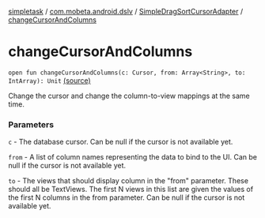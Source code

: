 [simpletask](../../index.md) / [com.mobeta.android.dslv](../index.md) / [SimpleDragSortCursorAdapter](index.md) / [changeCursorAndColumns](.)

# changeCursorAndColumns

`open fun changeCursorAndColumns(c: Cursor, from: Array<String>, to: IntArray): Unit` [(source)](https://github.com/mpcjanssen/simpletask-android/blob/master/src/main/java/com/mobeta/android/dslv/SimpleDragSortCursorAdapter.java#L369)

Change the cursor and change the column-to-view mappings at the same time.

### Parameters

`c` - The database cursor. Can be null if the cursor is not available yet.

`from` - A list of column names representing the data to bind to the UI. Can be null if the cursor is not available yet.

`to` - The views that should display column in the "from" parameter. These should all be TextViews. The first N views in this list are given the values of the first N columns in the from parameter. Can be null if the cursor is not available yet.